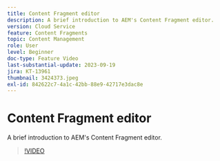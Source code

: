 ```yaml
---
title: Content Fragment editor
description: A brief introduction to AEM's Content Fragment editor.
version: Cloud Service
feature: Content Fragments
topic: Content Management
role: User
level: Beginner
doc-type: Feature Video
last-substantial-update: 2023-09-19
jira: KT-13961
thumbnail: 3424373.jpeg
exl-id: 842622c7-4a1c-42bb-88e9-42717e3dac8e
---
```

# Content Fragment editor

A brief introduction to AEM's Content Fragment editor.

>[!VIDEO](https://video.tv.adobe.com/v/3424373/?learn=on)
